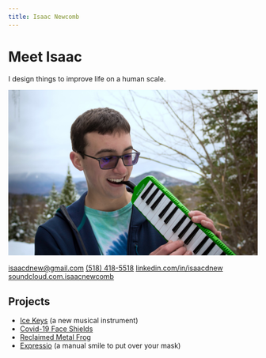 ```yaml
---
title: Isaac Newcomb
---
```


# Meet Isaac

I design things to improve life on a human scale.

![Isaac playing the melodica](general-images/isaac-holding-melodica.jpg)

[isaacdnew@gmail.com](mailto:isaacdnew@gmail.com)
[(518) 418-5518](tel:1-518-418-5518)
[linkedin.com/in/isaacdnew](https://www.linkedin.com/in/isaacdnew)
[soundcloud.com.isaacnewcomb](https://soundcloud.com/isaacnewcomb/)

## Projects

- [Ice Keys](projects/ice-keys/ice-keys.md) (a new musical instrument)
- [Covid-19 Face Shields](projects/covid-shields/covid-shields.md)
- [Reclaimed Metal Frog](projects/frog/frog.md)
- [Expressio](projects/expressio/expressio.md) (a manual smile to put over your mask)
